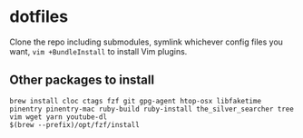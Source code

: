 # dotfiles

Clone the repo including submodules, symlink whichever config files you want, `vim +BundleInstall` to install Vim plugins.

## Other packages to install

```
brew install cloc ctags fzf git gpg-agent htop-osx libfaketime pinentry pinentry-mac ruby-build ruby-install the_silver_searcher tree vim wget yarn youtube-dl
$(brew --prefix)/opt/fzf/install
```
